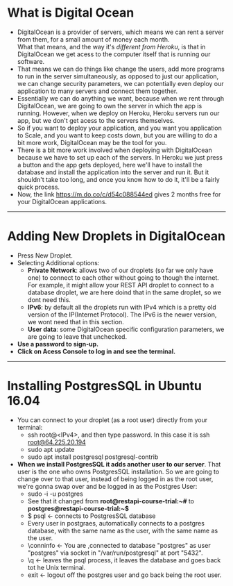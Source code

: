 # What is Digital Ocean
* DigitalOcean is a provider of servers, which means we can rent a server from them, for a small amount of money each month.  
What that means, and the way it's *different from Heroku*, is that in DigitalOcean we get acess to the computer itself that is running our software.  
* That means we can do things like change the users, add more programs to run in the server simultaneously, as opposed to just our application, we can change security parameters, we can potentially even deploy our application to many servers and connect them together.
* Essentially we can do anything we want, because when we rent through DigitalOcean, we are going to own the server in which the app is running. However, when we deploy on Heroku, Heroku servers run our app, but we don't get acess to the servers themselves.
* So if you want to deploy your application, and you want you application to Scale, and you want to keep costs down, but you are willing to do a bit more work, DigitalOcean may be the tool for you.
* There is a bit more work involved when deploying with DigitalOcean because we have to set up each of the servers. In Heroku we just press a button and the app gets deployed, here we'll have to install the database and install the application into the server and run it. But it shouldn't take too long, and once you know how to do it, it'll be a fairly quick process.
* Now, the link https://m.do.co/c/d54c088544ed gives 2 months free for your DigitalOcean applications.  
---
# Adding New Droplets in DigitalOcean
* Press New Droplet.
* Selecting Additional options:
    * **Private Network**: allows two of our droplets (so far we only have one) to connect to each other without going to though the internet. For example, it might allow your REST API droplet to connect to a database droplet, we are here doind that in the same droplet, so we dont need this.
    * **IPv6**: by default all the droplets run with IPv4 which is a pretty old version of the IP(Internet Protocol). The IPv6 is the newer version, we wont need that in this section.
    * **User data**: some DigitalOcean specific configuration parameters, we are going to leave that unchecked.
* **Use a password to sign-up.**  
* **Click on Acess Console to log in and see the terminal.**
---
# Installing PostgresSQL in Ubuntu 16.04
* You can connect to your droplet (as a root user) directly from your terminal:
    * ssh root@\<IPv4\>, and then type password. In this case it is ssh root@64.225.20.194
    * sudo apt update
    * sudo apt install postgresql postgresql-contrib
* **When we install PostgresSQL it adds another user to our server**. That user is the one who owns PostgresSQL installation. So we are going to change over to that user, instead of being logged in as the root user, we're gonna swap over and be logged in as the Postgres User:
    * sudo -i -u postgres
    * See that it changed from **root@restapi-course-trial:~#** to **postgres@restapi-course-trial:~$**
    * $ psql <- connects to PostgresSQL database
    * Every user in postgraes, automatically connects to a postgres database, with the same name as the user, with the same name as the user.
    * \conninfo <- You are ,connected to database "postgres" as user "postgres" via socket in "/var/run/postgresql" at port "5432".
    * \q <- leaves the psql process, it leaves the database and goes back tot he Unix terminal.
    * exit <- logout off the postgres user and go back being the root user.